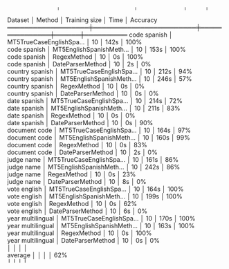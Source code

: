                     ╷                        ╷               ╷      ╷           
  Dataset           │ Method                 │ Training size │ Time │ Accuracy  
 ═══════════════════╪════════════════════════╪═══════════════╪══════╪══════════ 
  code spanish      │ MT5TrueCaseEnglishSpa… │            10 │ 142s │     100%  
  code spanish      │ MT5EnglishSpanishMeth… │            10 │ 153s │     100%  
  code spanish      │ RegexMethod            │            10 │   0s │     100%  
  code spanish      │ DateParserMethod       │            10 │   2s │       0%  
  country spanish   │ MT5TrueCaseEnglishSpa… │            10 │ 212s │      94%  
  country spanish   │ MT5EnglishSpanishMeth… │            10 │ 246s │      57%  
  country spanish   │ RegexMethod            │            10 │   0s │       0%  
  country spanish   │ DateParserMethod       │            10 │   0s │       0%  
  date spanish      │ MT5TrueCaseEnglishSpa… │            10 │ 214s │      72%  
  date spanish      │ MT5EnglishSpanishMeth… │            10 │ 211s │      83%  
  date spanish      │ RegexMethod            │            10 │   0s │       0%  
  date spanish      │ DateParserMethod       │            10 │   0s │      90%  
  document code     │ MT5TrueCaseEnglishSpa… │            10 │ 164s │      97%  
  document code     │ MT5EnglishSpanishMeth… │            10 │ 160s │      99%  
  document code     │ RegexMethod            │            10 │   0s │      83%  
  document code     │ DateParserMethod       │            10 │   2s │       0%  
  judge name        │ MT5TrueCaseEnglishSpa… │            10 │ 161s │      86%  
  judge name        │ MT5EnglishSpanishMeth… │            10 │ 242s │      86%  
  judge name        │ RegexMethod            │            10 │   0s │      23%  
  judge name        │ DateParserMethod       │            10 │   8s │       0%  
  vote english      │ MT5TrueCaseEnglishSpa… │            10 │ 164s │     100%  
  vote english      │ MT5EnglishSpanishMeth… │            10 │ 199s │     100%  
  vote english      │ RegexMethod            │            10 │   0s │      62%  
  vote english      │ DateParserMethod       │            10 │   6s │       0%  
  year multilingual │ MT5TrueCaseEnglishSpa… │            10 │ 170s │     100%  
  year multilingual │ MT5EnglishSpanishMeth… │            10 │ 163s │     100%  
  year multilingual │ RegexMethod            │            10 │   0s │     100%  
  year multilingual │ DateParserMethod       │            10 │   0s │       0%  
                    │                        │               │      │           
  average           │                        │               │      │      62%  
                    ╵                        ╵               ╵      ╵           
